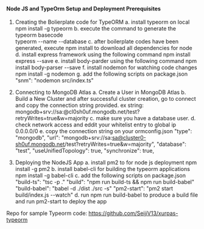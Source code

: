 #### Node JS and TypeOrm Setup and Deployment Prerequisites
1.	Creating the Bolierplate code for TypeORM
a.  install typeorm on local npm install -g typeorm
b. execute the command to generate the typeorm basecode  
typeorm --name <projectname> --database <database>
c. after boilerplate codes have been generated, execute npm install to download all dependencies for node 
d. install express framework using the following command npm install express --save
e. install body-parder using the following command npm install body-parser --save
f. install nodemon for watching code changes npm install -g nodemon
g. add the following scripts on package.json
"snm": "nodemon src/index.ts"

2.	Connecting to MongoDB Atlas
a. Create a User in MongoDB Atlas
b. Build a New Cluster and after successful cluster creation, go to connect and copy the connection string provided.
ex string:  mongodb+srv://sa:<password>@cl0sh0uf.mongodb.net/test?retryWrites=true&w=majority
c. make sure you have a database user.
d. check network access  and eddit your whitelist entry to global ip 0.0.0.0/0
e. copy the connection string on your ormconfig.json
   "type": "mongodb",
   "url": "mongodb+srv://sa:sa@cluster0-sh0uf.mongodb.net/test?retryWrites=true&w=majority",
   "database": "test",
   "useUnifiedTopology": true,
   "synchronize": true,

3.	Deploying the NodeJS App
a. install pm2 to for node js deployment npm install -g pm2
b. install babel-cli for building the typeorm applications npm install -g babel-cli
c. add the following scripts on package.json
"build-ts": "tsc -p ."
"build": "npm run build-ts && npm run build-babel"
"build-babel": "babel -d ./dist ./src -s"
"pm2-start":  "pm2 start build/index.js --watch"
d. run npm run build-babel to produce a build file and run pm2-start to deploy the app

Repo for sample Typeorm code: https://github.com/SeijiV13/xurpas-typeorm

